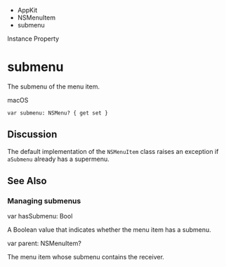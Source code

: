 

- AppKit
- NSMenuItem
-  submenu 

Instance Property

# submenu

The submenu of the menu item.

macOS

``` source
var submenu: NSMenu? { get set }
```

## Discussion

The default implementation of the `NSMenuItem` class raises an exception if `aSubmenu` already has a supermenu.

## See Also

### Managing submenus

var hasSubmenu: Bool

A Boolean value that indicates whether the menu item has a submenu.

var parent: NSMenuItem?

The menu item whose submenu contains the receiver.

